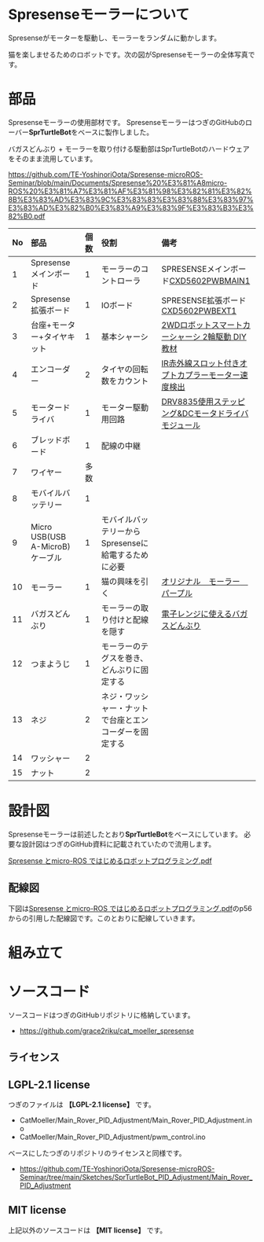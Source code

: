 # Spresenseモーラーについて
Spresenseがモーターを駆動し、モーラーをランダムに動かします。

猫を楽しませるためのロボットです。次の図がSpresenseモーラーの全体写真です。


# 部品
Spresenseモーラーの使用部材です。
SpresenseモーラーはつぎのGitHubのローバー**SprTurtleBot**をベースに製作しました。

バガスどんぶり + モーラーを取り付ける駆動部はSprTurtleBotのハードウェアをそのまま流用しています。

https://github.com/TE-YoshinoriOota/Spresense-microROS-Seminar/blob/main/Documents/Spresense%20%E3%81%A8micro-ROS%20%E3%81%A7%E3%81%AF%E3%81%98%E3%82%81%E3%82%8B%E3%83%AD%E3%83%9C%E3%83%83%E3%83%88%E3%83%97%E3%83%AD%E3%82%B0%E3%83%A9%E3%83%9F%E3%83%B3%E3%82%B0.pdf


| No | 部品 | 個数 | 役割 | 備考 |
| :--- | :--- | :--- | :--- | :--- |
| 1 | Spresense メインボード | 1 | モーラーのコントローラ | SPRESENSEメインボード[CXD5602PWBMAIN1](https://www.switch-science.com/products/3900) |
| 2 | Spresense 拡張ボード | 1 | IOボード | SPRESENSE拡張ボード[CXD5602PWBEXT1](https://www.switch-science.com/products/3901) |
| 3 | 台座+モーター+タイヤキット | 1 | 基本シャーシ | [2WDロボットスマートカーシャーシ 2輪駆動 DIY教材](https://www.amazon.co.jp/gp/product/B01IWHE9VI/ref=ppx_yo_dt_b_asin_title_o02_s00?ie=UTF8&psc=1) |
| 4 | エンコーダー | 2 | タイヤの回転数をカウント | [IR赤外線スロット付きオプトカプラーモーター速度検出](https://www.amazon.co.jp/gp/product/B084VP1GXS/ref=ppx_yo_dt_b_asin_title_o03_s00?ie=UTF8&psc=1) |
| 5 | モータードライバ | 1 | モーター駆動用回路 | [DRV8835使用ステッピング&DCモータドライバモジュール](https://akizukidenshi.com/catalog/g/g109848/) |
| 6 | ブレッドボード | 1 | 配線の中継 |  |
| 7 | ワイヤー | 多数 |  |  |
| 8 | モバイルバッテリー | 1 |  |  |
| 9 | Micro USB(USB A-MicroB)ケーブル | 1 | モバイルバッテリーからSpresenseに給電するために必要 |  |
| 10 | モーラー | 1 | 猫の興味を引く | [オリジナル　モーラー　パープル](https://item.rakuten.co.jp/auc-ookawaya/4979092016953/?s-id=pc_shop_recommend&rtg=c1e67285c7003768080607e3d6635f69) |
| 11 | バガスどんぶり | 1 | モーラーの取り付けと配線を隠す | [電子レンジに使えるバガスどんぶり](https://jp.daisonet.com/products/4550480309866) |
| 12 | つまようじ | 1 | モーラーのテグスを巻き、どんぶりに固定する |  |
| 13 | ネジ | 2 | ネジ・ワッシャー・ナットで台座とエンコーダーを固定する |  |
| 14 | ワッシャー | 2 |  |  |
| 15 | ナット | 2 |  |  |


# 設計図
Spresenseモーラーは前述したとおり**SprTurtleBot**をベースにしています。
必要な設計図はつぎのGitHub資料に記載されていたので流用します。

[Spresense とmicro-ROS ではじめるロボットプログラミング.pdf](https://github.com/TE-YoshinoriOota/Spresense-microROS-Seminar/blob/main/Documents/Spresense%20%E3%81%A8micro-ROS%20%E3%81%A7%E3%81%AF%E3%81%98%E3%82%81%E3%82%8B%E3%83%AD%E3%83%9C%E3%83%83%E3%83%88%E3%83%97%E3%83%AD%E3%82%B0%E3%83%A9%E3%83%9F%E3%83%B3%E3%82%B0.pdf)

## 配線図
下図は[Spresense とmicro-ROS ではじめるロボットプログラミング.pdf](https://github.com/TE-YoshinoriOota/Spresense-microROS-Seminar/blob/main/Documents/Spresense%20%E3%81%A8micro-ROS%20%E3%81%A7%E3%81%AF%E3%81%98%E3%82%81%E3%82%8B%E3%83%AD%E3%83%9C%E3%83%83%E3%83%88%E3%83%97%E3%83%AD%E3%82%B0%E3%83%A9%E3%83%9F%E3%83%B3%E3%82%B0.pdf)のp56からの引用した配線図です。このとおりに配線していきます。




# 組み立て


# ソースコード
ソースコードはつぎのGitHubリポジトリに格納しています。

* https://github.com/grace2riku/cat_moeller_spresense


## ライセンス
## LGPL-2.1 license
つぎのファイルは **【LGPL-2.1 license】** です。

* CatMoeller/Main_Rover_PID_Adjustment/Main_Rover_PID_Adjustment.ino
* CatMoeller/Main_Rover_PID_Adjustment/pwm_control.ino

ベースにしたつぎのリポジトリのライセンスと同様です。

* https://github.com/TE-YoshinoriOota/Spresense-microROS-Seminar/tree/main/Sketches/SprTurtleBot_PID_Adjustment/Main_Rover_PID_Adjustment

## MIT license
上記以外のソースコードは **【MIT license】** です。
